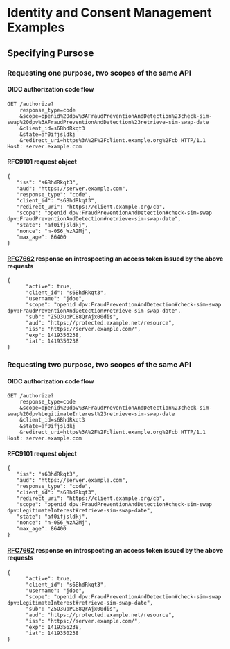 # Identity and Consent Management Examples

## Specifying Pursose

### Requesting one purpose, two scopes of the same API

#### OIDC authorization code flow
```
GET /authorize?
    response_type=code
    &scope=openid%20dpv%3AFraudPreventionAndDetection%23check-sim-swap%20dpv%3AFraudPreventionAndDetection%23retrieve-sim-swap-date
    &client_id=s6BhdRkqt3
    &state=af0ifjsldkj
    &redirect_uri=https%3A%2F%2Fclient.example.org%2Fcb HTTP/1.1
Host: server.example.com
```

#### RFC9101 request object

```
{
   "iss": "s6BhdRkqt3",
   "aud": "https://server.example.com",
   "response_type": "code",
   "client_id": "s6BhdRkqt3",
   "redirect_uri": "https://client.example.org/cb",
   "scope": "openid dpv:FraudPreventionAndDetection#check-sim-swap dpv:FraudPreventionAndDetection#retrieve-sim-swap-date",
   "state": "af0ifjsldkj",
   "nonce": "n-0S6_WzA2Mj",
   "max_age": 86400
}
```

#### [RFC7662](https://datatracker.ietf.org/doc/html/rfc7662) response on introspecting an access token issued by the above requests

```
{
      "active": true,
      "client_id": "s6BhdRkqt3",
      "username": "jdoe",
      "scope": "openid dpv:FraudPreventionAndDetection#check-sim-swap dpv:FraudPreventionAndDetection#retrieve-sim-swap-date",
      "sub": "Z5O3upPC88QrAjx00dis",
      "aud": "https://protected.example.net/resource",
      "iss": "https://server.example.com/",
      "exp": 1419356238,
      "iat": 1419350238
}
```


### Requesting two purpose, two scopes of the same API

#### OIDC authorization code flow
```
GET /authorize?
    response_type=code
    &scope=openid%20dpv%3AFraudPreventionAndDetection%23check-sim-swap%20dpv%LegitimateInterest%23retrieve-sim-swap-date
    &client_id=s6BhdRkqt3
    &state=af0ifjsldkj
    &redirect_uri=https%3A%2F%2Fclient.example.org%2Fcb HTTP/1.1
Host: server.example.com
```

#### RFC9101 request object

```
{
   "iss": "s6BhdRkqt3",
   "aud": "https://server.example.com",
   "response_type": "code",
   "client_id": "s6BhdRkqt3",
   "redirect_uri": "https://client.example.org/cb",
   "scope": "openid dpv:FraudPreventionAndDetection#check-sim-swap dpv:LegitimateInterest#retrieve-sim-swap-date",
   "state": "af0ifjsldkj",
   "nonce": "n-0S6_WzA2Mj",
   "max_age": 86400
}
```

#### [RFC7662](https://datatracker.ietf.org/doc/html/rfc7662) response on introspecting an access token issued by the above requests

```
{
      "active": true,
      "client_id": "s6BhdRkqt3",
      "username": "jdoe",
      "scope": "openid dpv:FraudPreventionAndDetection#check-sim-swap dpv:LegitimateInterest#retrieve-sim-swap-date",
      "sub": "Z5O3upPC88QrAjx00dis",
      "aud": "https://protected.example.net/resource",
      "iss": "https://server.example.com/",
      "exp": 1419356238,
      "iat": 1419350238
}
```



